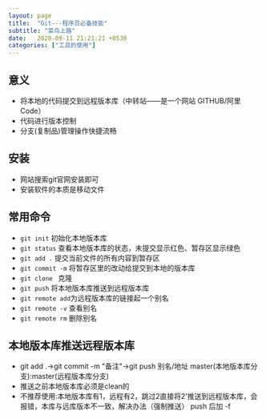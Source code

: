 ```yaml
---
layout: page
title:  "Git---程序员必备技能"
subtitle: "菜鸟上路"
date:   2020-09-11 21:21:21 +0530
categories: ["工具的使用"]
---
```


## 意义
- 将本地的代码提交到远程版本库（中转站——是一个网站 GITHUB/阿里Code）
- 代码进行版本控制
- 分支(复制品)管理操作快捷流畅

## 安装
- 网站搜索git官网安装即可
- 安装软件的本质是移动文件

## 常用命令
- `git init` 初始化本地版本库
- `git status` 查看本地版本库的状态，未提交显示红色、暂存区显示绿色
- `git add .` 提交当前文件的所有内容到暂存区
- `git commit -m` 将暂存区里的改动给提交到本地的版本库
- `git clone ` 克隆
- `git push` 将本地版本库推送到远程版本库
- `git remote add`为远程版本库的链接起一个别名
- `git remote -v` 查看别名
- `git remote rm` 删除别名

## 本地版本库推送远程版本库
- git add .->git commit -m "备注"->git push 别名/地址 master(本地版本库分支):master(远程版本库分支)
- 推送之前本地版本库必须是clean的
- 不推荐使用:本地版本库有1，远程有2，跳过2直接将2'推送到远程版本库，会报错，本库与远库版本不一致，解决办法（强制推送） push 后加 -f
